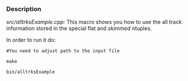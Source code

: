 ### Description

*src/alltrksExample.cpp:* This macro shows you how to use the all track information stored in the 
special flat and _skimmed_ ntuples.

In order to run it do:

`#You need to adjust path to the input file`

`make`

`bin/alltrksExample`
